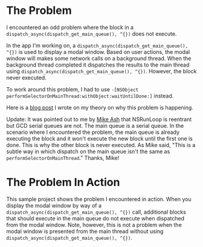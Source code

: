 # The Problem

I encountered an odd problem where the block in a `dispatch_async(dispatch_get_main_queue(), ^{})` does not execute. 

In the app I'm working on, a `dispatch_async(dispatch_get_main_queue(), ^{})` is used to display a modal window. Based on user actions, the modal window will makes some network calls on a background thread. When the background thread completed it dispatches the results to the main thread using `dispatch_async(dispatch_get_main_queue(), ^{})`. However, the block never executed. 

To work around this problem, I had to use `-[NSObject performSelectorOnMainThread:withObject:waitUntilDone:]` instead. 

Here is a [blog post][1] I wrote on my theory on why this problem is happening.

Update: It was pointed out to me by [Mike Ash][mikeash] that NSRunLoop is reentrant but GCD serial queues are not. The main queue is a serial queue. In the scenario where I encountered the problem, the main queue is already executing the block and it won't execute the new block until the first one is done. This is why the other block is never executed. As Mike said, "This is a subtle way in which dispatch on the main queue isn't the same as `performSelectorOnMainThread`." Thanks, Mike!

# The Problem In Action

This sample project shows the problem I encountered in action. When you display the modal window by way of a `dispatch_async(dispatch_get_main_queue(), ^{})` call, additional blocks that should execute in the main queue do not execute when dispatched from the modal window. Note, however, this is not a problem when the modal window is presented from the main thread without using `dispatch_async(dispatch_get_main_queue(), ^{})`.

[1]: http://www.thecave.com/2015/08/10/dispatch-async-to-main-queue-doesnt-work-with-modal-window-on-mac-os-x/
[mikeash]: https://mikeash.com/pyblog/
